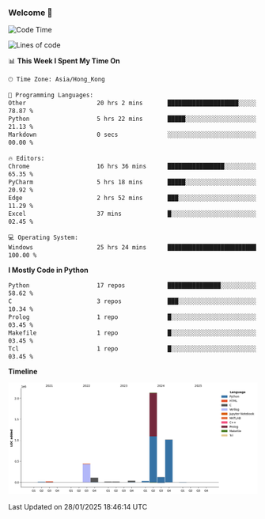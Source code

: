 ### Welcome 👋

<!--START_SECTION:waka-->
![Code Time](http://img.shields.io/badge/Code%20Time-1%2C360%20hrs%2046%20mins-blue)

![Lines of code](https://img.shields.io/badge/From%20Hello%20World%20I%27ve%20Written-3.9%20million%20lines%20of%20code-blue)

📊 **This Week I Spent My Time On** 

```text
🕑︎ Time Zone: Asia/Hong_Kong

💬 Programming Languages: 
Other                    20 hrs 2 mins       ████████████████████░░░░░   78.87 % 
Python                   5 hrs 22 mins       █████░░░░░░░░░░░░░░░░░░░░   21.13 % 
Markdown                 0 secs              ░░░░░░░░░░░░░░░░░░░░░░░░░   00.00 % 

🔥 Editors: 
Chrome                   16 hrs 36 mins      ████████████████░░░░░░░░░   65.35 % 
PyCharm                  5 hrs 18 mins       █████░░░░░░░░░░░░░░░░░░░░   20.92 % 
Edge                     2 hrs 52 mins       ███░░░░░░░░░░░░░░░░░░░░░░   11.29 % 
Excel                    37 mins             █░░░░░░░░░░░░░░░░░░░░░░░░   02.45 % 

💻 Operating System: 
Windows                  25 hrs 24 mins      █████████████████████████   100.00 % 
```

**I Mostly Code in Python** 

```text
Python                   17 repos            ███████████████░░░░░░░░░░   58.62 % 
C                        3 repos             ███░░░░░░░░░░░░░░░░░░░░░░   10.34 % 
Prolog                   1 repo              █░░░░░░░░░░░░░░░░░░░░░░░░   03.45 % 
Makefile                 1 repo              █░░░░░░░░░░░░░░░░░░░░░░░░   03.45 % 
Tcl                      1 repo              █░░░░░░░░░░░░░░░░░░░░░░░░   03.45 % 
```



**Timeline**

![Lines of Code chart](https://raw.githubusercontent.com/xhj2501/xhj2501/main/assets/bar_graph.png)


 Last Updated on 28/01/2025 18:46:14 UTC
<!--END_SECTION:waka-->


